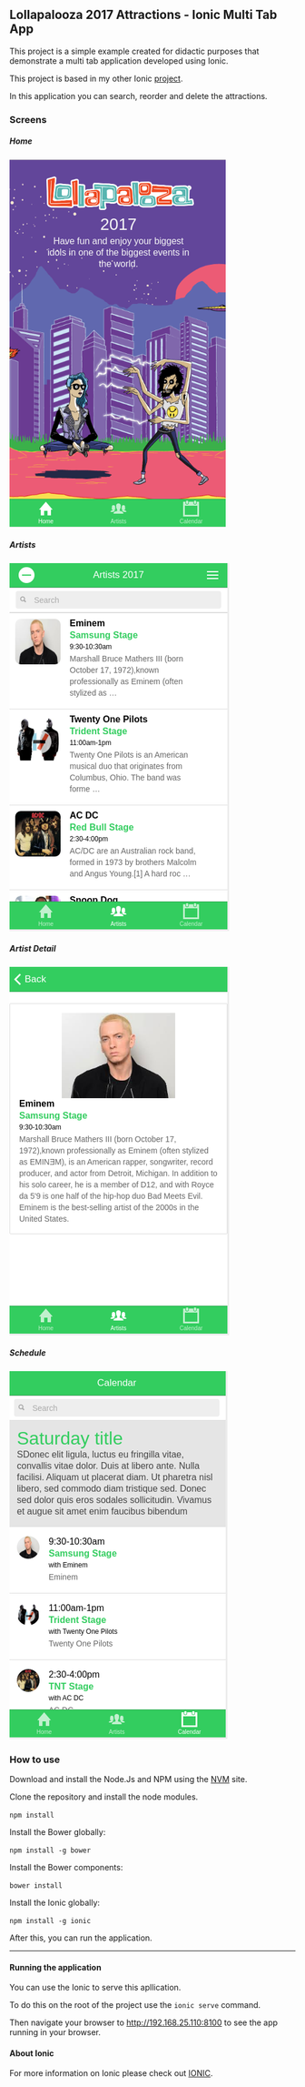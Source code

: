 ## Lollapalooza 2017 Attractions - Ionic Multi Tab App

This project is a simple example created for didactic purposes that demonstrate a multi tab application developed using 
Ionic.

This project is based in my other Ionic [project](https://github.com/coderade/ionic-single-view).

In this application you can search, reorder and delete the attractions.


### Screens

##### Home
![Home](images/home.png)


##### Artists
![Artists](images/artists.png)

##### Artist Detail
![Artist Detail](images/artist-detail.png)

##### Schedule
![Schedule](images/schedule.png)


### How to use

Download and install the Node.Js and NPM using the [NVM](https://github.com/creationix/nvm) site.

Clone the repository and install the node modules.

`npm install`

Install the Bower globally:

`npm install -g bower`

Install the Bower components:

`bower install`

Install the Ionic globally:

`npm install -g ionic`

After this, you can run the application.

***

#### Running the application

You can use the Ionic to serve this apllication.

To do this on the root of the project use the `ionic serve` command.

Then navigate your browser to http://192.168.25.110:8100 to see the app running in your browser.


#### About Ionic

For more information on Ionic please check out [IONIC](http://ionicframework.com/).
